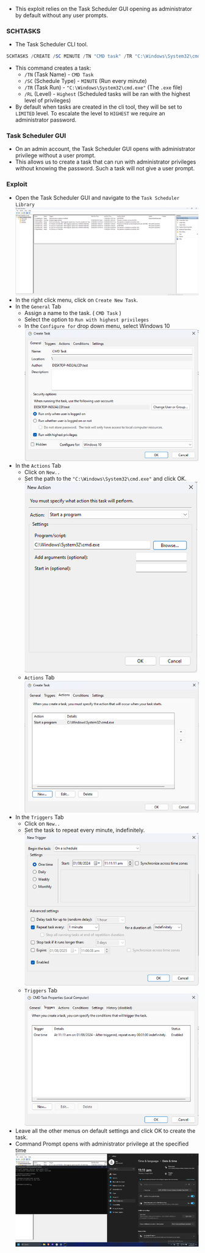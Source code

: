- This exploit relies on the Task Scheduler GUI opening as administrator by default without any user prompts.

### SCHTASKS
- The Task Scheduler CLI tool.
```Powershell
SCHTASKS /CREATE /SC MINUTE /TN "CMD task" /TR "C:\Windows\System32\cmd.exe" /RL HIGHEST
```
- This command creates a task:
	- `/TN` (Task Name) - `CMD Task`
	- `/SC` (Schedule Type) - `MINUTE` (Run every minute)
	- `/TR` (Task Run) - `"C:\Windows\System32\cmd.exe"` (The `.exe` file)
	- `/RL` (Level) - `Highest` (Scheduled tasks will be ran with the highest level of privileges)
- By default when tasks are created in the cli tool, they will be set to `LIMITED` level. To escalate the level to `HIGHEST` we require an administrator password.

### Task Scheduler GUI
- On an admin account, the Task Scheduler GUI opens with administrator privilege without a user prompt.
- This allows us to create a task that can run with administrator privileges without knowing the password. Such a task will not give a user prompt.


### Exploit
- Open the Task Scheduler GUI and navigate to the `Task Scheduler Library`![](Attachments/Pasted%20image%2020240801104859.png)
- In the right click menu, click on `Create New Task`.
- In the `General` Tab
	- Assign a name to the task. ( `CMD Task` )
	- Select the option to `Run with highest privileges`
	- In the `Configure for` drop down menu, select Windows 10 ![](Attachments/Pasted%20image%2020240801105221.png)
- In the `Actions` Tab
	- Click on `New..`
	- Set the path to the `"C:\Windows\System32\cmd.exe"` and click OK.![](Attachments/Pasted%20image%2020240801105559.png)
	- `Actions` Tab![](Attachments/Pasted%20image%2020240801110133.png)
- In the `Triggers` Tab
	- Click on `New..`
	- Set the task to repeat every minute, indefinitely. ![](Attachments/Pasted%20image%2020240801110656.png)
	- `Triggers` Tab![](Attachments/Pasted%20image%2020240801110815.png)
- Leave all the other menus on default settings and click OK to create the task.
- Command Prompt opens with administrator privilege at the specified time![](Attachments/Pasted%20image%2020240801111224.png)